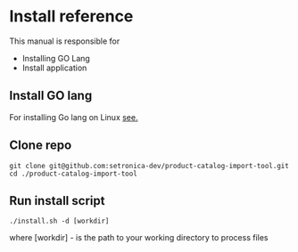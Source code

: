 # Install reference

This manual is responsible for

- Installing GO Lang
- Install application

## Install GO lang

For installing Go lang on Linux [see.](https://golang.org/doc/install)

## Clone repo

	git clone git@github.com:setronica-dev/product-catalog-import-tool.git
	cd ./product-catalog-import-tool

## Run install script

	./install.sh -d [workdir]

where
    [workdir] - is the path to your working directory to process files
